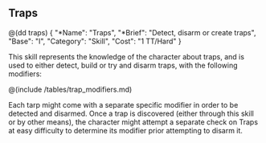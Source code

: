 ## Traps

@(dd traps)
{ 
  "*Name": "Traps",
  "*Brief": "Detect, disarm or create traps",
  "Base": "I",
  "Category": "Skill",
  "Cost": "1 TT/Hard"
}

This skill represents the knowledge of the character about traps, and is used
to either detect, build or try and disarm traps, with the following modifiers:

@(include /tables/trap_modifiers.md)

Each tarp might come with a separate specific modifier in order to be
detected and disarmed. Once a trap is discovered (either through
this skill or by other means), the character might
attempt a separate check on Traps at easy difficulty to determine
its modifier prior attempting to disarm it.
